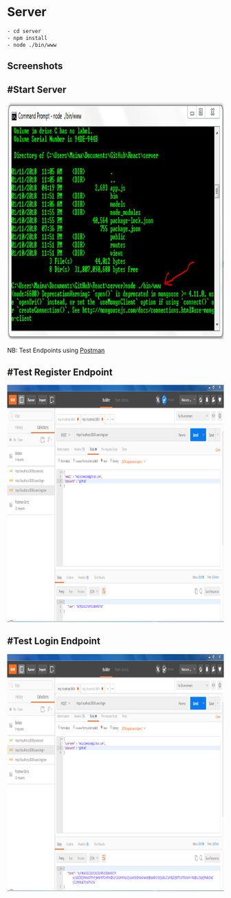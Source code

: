 # Server
	- cd server
	- npm install
	- node ./bin/www

Screenshots
-------

#Start Server
-------
<a href="url"><img src="https://raw.githubusercontent.com/malcolmmaima/SpeedHack/master/Screenshots/CMD.PNG" height="550"  ></a>

NB: Test Endpoints using <a href="https://www.getpostman.com/apps">Postman</a>

#Test Register Endpoint
-------
<a href="url"><img src="https://raw.githubusercontent.com/malcolmmaima/SpeedHack/master/Screenshots/Postman-Register.PNG" height="550"  ></a>

#Test Login Endpoint
-------
<a href="url"><img src="https://raw.githubusercontent.com/malcolmmaima/SpeedHack/master/Screenshots/Postman-Login.PNG" height="550"  ></a>
